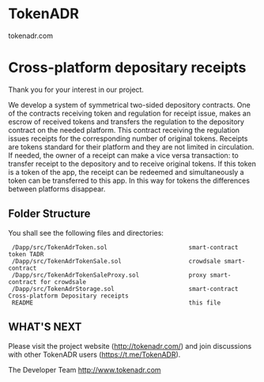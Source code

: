 # TokenADR
tokenadr.com

Cross-platform depositary receipts
==================================

Thank you for your interest in our project.


We develop a system of symmetrical two-sided depository contracts. One of the contracts receiving token and regulation for receipt issue, makes an escrow of received tokens and transfers the regulation to the depository contract on the needed platform. This contract receiving the regulation issues receipts for the corresponding number of original tokens. Receipts are tokens standard for their platform and they are not limited in circulation. If needed, the owner of a receipt can make a vice versa transaction: to transfer receipt to the depository and to receive original tokens. If this token is a token of the app, the receipt can be redeemed and simultaneously a token can be transferred to this app. In this way for tokens the differences between platforms disappear. 

Folder Structure
----------------

You shall see the following files and directories:

     /Dapp/src/TokenAdrToken.sol                       smart-contract token TADR
     /Dapp/src/TokenAdrTokenSale.sol                   crowdsale smart-contract 
     /Dapp/src/TokenAdrTokenSaleProxy.sol              proxy smart-contract for crowdsale
     /Dapp/src/TokenAdrStorage.sol                     smart-contract Cross-platform Depositary receipts      
     README                                            this file
 
WHAT'S NEXT
-----------

Please visit the project website (http://tokenadr.com/) and join discussions with other TokenADR users (https://t.me/TokenADR).

The Developer Team
http://www.tokenadr.com

